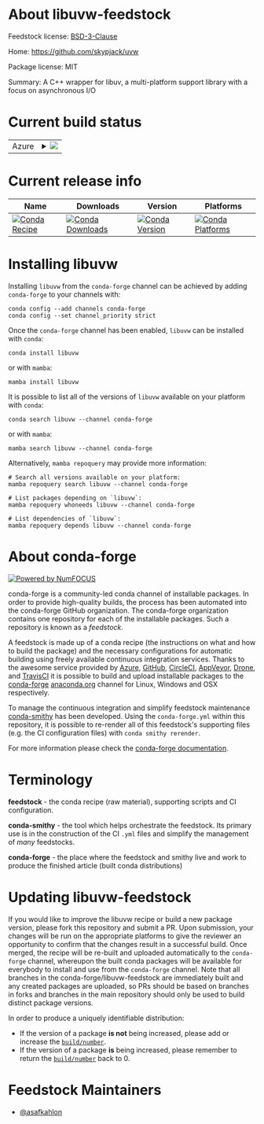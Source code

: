 About libuvw-feedstock
======================

Feedstock license: [BSD-3-Clause](https://github.com/conda-forge/libuvw-feedstock/blob/main/LICENSE.txt)

Home: https://github.com/skypjack/uvw

Package license: MIT

Summary: A C++ wrapper for libuv, a multi-platform support library with a focus on asynchronous I/O

Current build status
====================


<table>
    
  <tr>
    <td>Azure</td>
    <td>
      <details>
        <summary>
          <a href="https://dev.azure.com/conda-forge/feedstock-builds/_build/latest?definitionId=17321&branchName=main">
            <img src="https://dev.azure.com/conda-forge/feedstock-builds/_apis/build/status/libuvw-feedstock?branchName=main">
          </a>
        </summary>
        <table>
          <thead><tr><th>Variant</th><th>Status</th></tr></thead>
          <tbody><tr>
              <td>linux_64</td>
              <td>
                <a href="https://dev.azure.com/conda-forge/feedstock-builds/_build/latest?definitionId=17321&branchName=main">
                  <img src="https://dev.azure.com/conda-forge/feedstock-builds/_apis/build/status/libuvw-feedstock?branchName=main&jobName=linux&configuration=linux%20linux_64_" alt="variant">
                </a>
              </td>
            </tr><tr>
              <td>osx_64</td>
              <td>
                <a href="https://dev.azure.com/conda-forge/feedstock-builds/_build/latest?definitionId=17321&branchName=main">
                  <img src="https://dev.azure.com/conda-forge/feedstock-builds/_apis/build/status/libuvw-feedstock?branchName=main&jobName=osx&configuration=osx%20osx_64_" alt="variant">
                </a>
              </td>
            </tr><tr>
              <td>win_64</td>
              <td>
                <a href="https://dev.azure.com/conda-forge/feedstock-builds/_build/latest?definitionId=17321&branchName=main">
                  <img src="https://dev.azure.com/conda-forge/feedstock-builds/_apis/build/status/libuvw-feedstock?branchName=main&jobName=win&configuration=win%20win_64_" alt="variant">
                </a>
              </td>
            </tr>
          </tbody>
        </table>
      </details>
    </td>
  </tr>
</table>

Current release info
====================

| Name | Downloads | Version | Platforms |
| --- | --- | --- | --- |
| [![Conda Recipe](https://img.shields.io/badge/recipe-libuvw-green.svg)](https://anaconda.org/conda-forge/libuvw) | [![Conda Downloads](https://img.shields.io/conda/dn/conda-forge/libuvw.svg)](https://anaconda.org/conda-forge/libuvw) | [![Conda Version](https://img.shields.io/conda/vn/conda-forge/libuvw.svg)](https://anaconda.org/conda-forge/libuvw) | [![Conda Platforms](https://img.shields.io/conda/pn/conda-forge/libuvw.svg)](https://anaconda.org/conda-forge/libuvw) |

Installing libuvw
=================

Installing `libuvw` from the `conda-forge` channel can be achieved by adding `conda-forge` to your channels with:

```
conda config --add channels conda-forge
conda config --set channel_priority strict
```

Once the `conda-forge` channel has been enabled, `libuvw` can be installed with `conda`:

```
conda install libuvw
```

or with `mamba`:

```
mamba install libuvw
```

It is possible to list all of the versions of `libuvw` available on your platform with `conda`:

```
conda search libuvw --channel conda-forge
```

or with `mamba`:

```
mamba search libuvw --channel conda-forge
```

Alternatively, `mamba repoquery` may provide more information:

```
# Search all versions available on your platform:
mamba repoquery search libuvw --channel conda-forge

# List packages depending on `libuvw`:
mamba repoquery whoneeds libuvw --channel conda-forge

# List dependencies of `libuvw`:
mamba repoquery depends libuvw --channel conda-forge
```


About conda-forge
=================

[![Powered by
NumFOCUS](https://img.shields.io/badge/powered%20by-NumFOCUS-orange.svg?style=flat&colorA=E1523D&colorB=007D8A)](https://numfocus.org)

conda-forge is a community-led conda channel of installable packages.
In order to provide high-quality builds, the process has been automated into the
conda-forge GitHub organization. The conda-forge organization contains one repository
for each of the installable packages. Such a repository is known as a *feedstock*.

A feedstock is made up of a conda recipe (the instructions on what and how to build
the package) and the necessary configurations for automatic building using freely
available continuous integration services. Thanks to the awesome service provided by
[Azure](https://azure.microsoft.com/en-us/services/devops/), [GitHub](https://github.com/),
[CircleCI](https://circleci.com/), [AppVeyor](https://www.appveyor.com/),
[Drone](https://cloud.drone.io/welcome), and [TravisCI](https://travis-ci.com/)
it is possible to build and upload installable packages to the
[conda-forge](https://anaconda.org/conda-forge) [anaconda.org](https://anaconda.org/)
channel for Linux, Windows and OSX respectively.

To manage the continuous integration and simplify feedstock maintenance
[conda-smithy](https://github.com/conda-forge/conda-smithy) has been developed.
Using the ``conda-forge.yml`` within this repository, it is possible to re-render all of
this feedstock's supporting files (e.g. the CI configuration files) with ``conda smithy rerender``.

For more information please check the [conda-forge documentation](https://conda-forge.org/docs/).

Terminology
===========

**feedstock** - the conda recipe (raw material), supporting scripts and CI configuration.

**conda-smithy** - the tool which helps orchestrate the feedstock.
                   Its primary use is in the construction of the CI ``.yml`` files
                   and simplify the management of *many* feedstocks.

**conda-forge** - the place where the feedstock and smithy live and work to
                  produce the finished article (built conda distributions)


Updating libuvw-feedstock
=========================

If you would like to improve the libuvw recipe or build a new
package version, please fork this repository and submit a PR. Upon submission,
your changes will be run on the appropriate platforms to give the reviewer an
opportunity to confirm that the changes result in a successful build. Once
merged, the recipe will be re-built and uploaded automatically to the
`conda-forge` channel, whereupon the built conda packages will be available for
everybody to install and use from the `conda-forge` channel.
Note that all branches in the conda-forge/libuvw-feedstock are
immediately built and any created packages are uploaded, so PRs should be based
on branches in forks and branches in the main repository should only be used to
build distinct package versions.

In order to produce a uniquely identifiable distribution:
 * If the version of a package **is not** being increased, please add or increase
   the [``build/number``](https://docs.conda.io/projects/conda-build/en/latest/resources/define-metadata.html#build-number-and-string).
 * If the version of a package **is** being increased, please remember to return
   the [``build/number``](https://docs.conda.io/projects/conda-build/en/latest/resources/define-metadata.html#build-number-and-string)
   back to 0.

Feedstock Maintainers
=====================

* [@asafkahlon](https://github.com/asafkahlon/)

